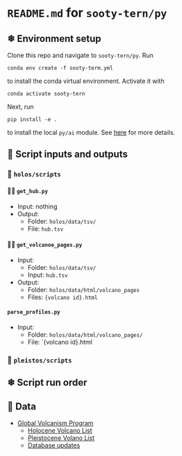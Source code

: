 # `README.md` for `sooty-tern/py`

## ❄ Environment setup

Clone this repo and navigate to `sooty-tern/py`. Run

```
conda env create -f sooty-term.yml
```

to install the conda virtual environment. Activate it with

```
conda activate sooty-tern
```

Next, run

```
pip install -e .
```

to install the local `py/ai` module. See [here](https://goodresearch.dev/setup.html#pip-install-your-package) for more details.

## 🌸 Script inputs and outputs

### 📁 `holos/scripts`

#### 👩‍💻 `get_hub.py`

- Input: nothing
- Output:
  - Folder: `holos/data/tsv/`
  - File: `hub.tsv`

#### 👩‍💻 `get_volcanoe_pages.py`

- Input:
  - Folder: `holos/data/tsv/`
  - Input: `hub.tsv`
- Output:
  - Folder: `holos/data/html/volcano_pages`
  - Files: `{volcano id}.html`

#### `parse_profiles.py`

- Input:
  - Folder: `holos/data/html/volcano_pages/`
  - File: `{volcano id}.html

### 📁 `pleistos/scripts`

## ❄ Script run order

## 🌸 Data

- [Global Volcanism Program](https://volcano.si.edu/)
  - [Holocene Volcano List](https://volcano.si.edu/volcanolist_holocene.cfm)
  - [Pleistocene Volano List](https://volcano.si.edu/volcanolist_pleistocene.cfm)
  - [Database updates](https://volcano.si.edu/gvp_votw.cfm#log)
